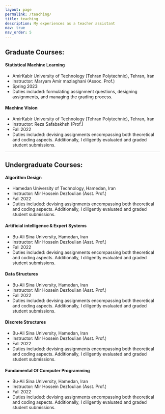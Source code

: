 ```yaml
---
layout: page
permalink: /teaching/
title: teaching
description: My experiences as a teacher assistant
nav: true
nav_order: 5
---
```


Graduate Courses:
-----------------
#### Statistical Machine Learning
- AmirKabir University of Technology (Tehran Polytechnic), Tehran, Iran
- Instructor: Maryam Amir mazlaghani (Assoc. Prof.)
- Spring 2023
- Duties included: formulating assignment questions, designing assignments, and managing the grading process.


#### Machine Vision
- AmirKabir University of Technology (Tehran Polytechnic), Tehran, Iran
- Instructor: Reza Safabakhsh (Prof.)
- Fall 2022
- Duties included: devising assignments encompassing both theoretical and coding aspects. Additionally, I diligently evaluated and graded student submissions.
***
Undergraduate Courses:
---------------------
#### Algorithm Design
- Hamedan University of Technology, Hamedan, Iran
- Instructor: Mir Hossein Dezfoulian (Asst. Prof.)
- Fall 2022
- Duties included: devising assignments encompassing both theoretical and coding aspects. Additionally, I diligently evaluated and graded student submissions.

#### Artificial intelligence & Expert Systems
- Bu-Ali Sina University, Hamedan, Iran
- Instructor: Mir Hossein Dezfoulian (Asst. Prof.)
- Fall 2022
- Duties included: devising assignments encompassing both theoretical and coding aspects. Additionally, I diligently evaluated and graded student submissions.

#### Data Structures
- Bu-Ali Sina University, Hamedan, Iran
- Instructor: Mir Hossein Dezfoulian (Asst. Prof.)
- Fall 2022
- Duties included: devising assignments encompassing both theoretical and coding aspects. Additionally, I diligently evaluated and graded student submissions.

#### Discrete Structures
- Bu-Ali Sina University, Hamedan, Iran
- Instructor: Mir Hossein Dezfoulian (Asst. Prof.)
- Fall 2022
- Duties included: devising assignments encompassing both theoretical and coding aspects. Additionally, I diligently evaluated and graded student submissions.

#### Fundamental Of Computer Programming
- Bu-Ali Sina University, Hamedan, Iran
- Instructor: Mir Hossein Dezfoulian (Asst. Prof.)
- Fall 2022
- Duties included: devising assignments encompassing both theoretical and coding aspects. Additionally, I diligently evaluated and graded student submissions.
